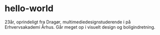 # hello-world

23år, oprindeligt fra Dragør, multimediedesignstuderende i på Erhvervsakademi Århus. Går meget op i visuelt design og boligindretning. 
